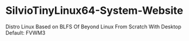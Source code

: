 # SilvioTinyLinux64-System-Website
Distro Linux Based on BLFS Of Beyond Linux From Scratch With Desktop Default: FVWM3
